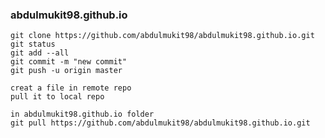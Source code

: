 ### abdulmukit98.github.io

	git clone https://github.com/abdulmukit98/abdulmukit98.github.io.git
	git status
	git add --all
	git commit -m "new commit"
	git push -u origin master

	creat a file in remote repo
	pull it to local repo

	in abdulmukit98.github.io folder
	git pull https://github.com/abdulmukit98/abdulmukit98.github.io.git